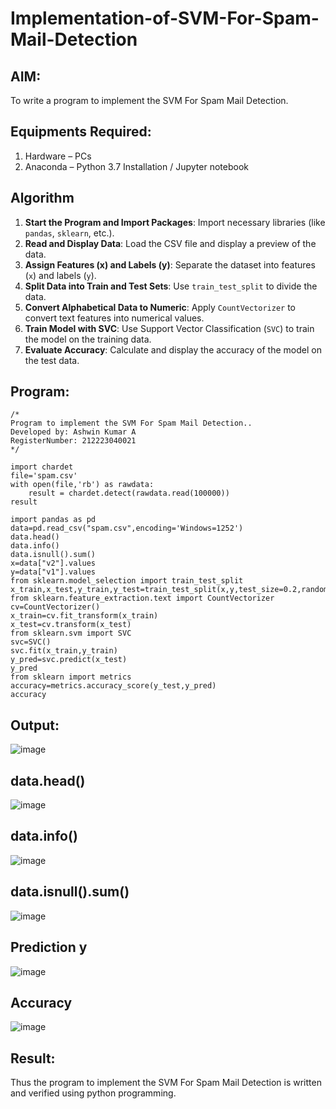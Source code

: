 # Implementation-of-SVM-For-Spam-Mail-Detection

## AIM:
To write a program to implement the SVM For Spam Mail Detection.

## Equipments Required:
1. Hardware – PCs
2. Anaconda – Python 3.7 Installation / Jupyter notebook

## Algorithm

1. **Start the Program and Import Packages**: Import necessary libraries (like `pandas`, `sklearn`, etc.).
2. **Read and Display Data**: Load the CSV file and display a preview of the data.
3. **Assign Features (x) and Labels (y)**: Separate the dataset into features (`x`) and labels (`y`).
4. **Split Data into Train and Test Sets**: Use `train_test_split` to divide the data.
5. **Convert Alphabetical Data to Numeric**: Apply `CountVectorizer` to convert text features into numerical values.
6. **Train Model with SVC**: Use Support Vector Classification (`SVC`) to train the model on the training data.
7. **Evaluate Accuracy**: Calculate and display the accuracy of the model on the test data. 

## Program:
```
/*
Program to implement the SVM For Spam Mail Detection..
Developed by: Ashwin Kumar A
RegisterNumber: 212223040021 
*/

import chardet
file='spam.csv'
with open(file,'rb') as rawdata:
    result = chardet.detect(rawdata.read(100000))
result

import pandas as pd
data=pd.read_csv("spam.csv",encoding='Windows=1252')
data.head()
data.info()
data.isnull().sum()
x=data["v2"].values
y=data["v1"].values
from sklearn.model_selection import train_test_split
x_train,x_test,y_train,y_test=train_test_split(x,y,test_size=0.2,random_state=0)
from sklearn.feature_extraction.text import CountVectorizer
cv=CountVectorizer()
x_train=cv.fit_transform(x_train)
x_test=cv.transform(x_test)
from sklearn.svm import SVC
svc=SVC()
svc.fit(x_train,y_train)
y_pred=svc.predict(x_test)
y_pred
from sklearn import metrics
accuracy=metrics.accuracy_score(y_test,y_pred)
accuracy
```

## Output:

![image](https://github.com/user-attachments/assets/a32d3c08-e5ca-405f-8b5b-4db7357db890)

## data.head()
![image](https://github.com/user-attachments/assets/d8e89f33-3f4c-48b9-a94a-577ad07c7db2)

## data.info()
![image](https://github.com/user-attachments/assets/4c1f48a1-ead2-42a1-a070-a82791ffcc2f)
## data.isnull().sum()
![image](https://github.com/user-attachments/assets/58f0eeb5-4148-4773-994e-40c3081962b7)
## Prediction y
![image](https://github.com/user-attachments/assets/06358c50-be41-4aeb-b862-c11945f925ab)
## Accuracy
![image](https://github.com/user-attachments/assets/b4224b6d-4cfc-4923-98f6-9a2a70e8d4f9)

## Result:
Thus the program to implement the SVM For Spam Mail Detection is written and verified using python programming.
